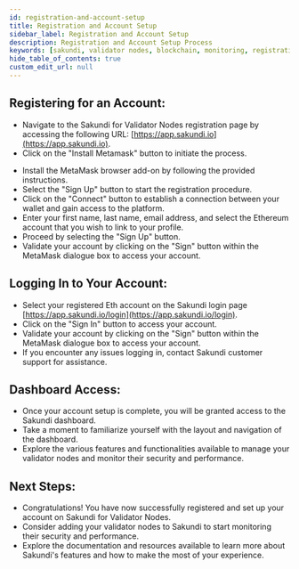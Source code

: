 ```yaml
---
id: registration-and-account-setup
title: Registration and Account Setup
sidebar_label: Registration and Account Setup
description: Registration and Account Setup Process
keywords: [sakundi, validator nodes, blockchain, monitoring, registration, account setup]
hide_table_of_contents: true
custom_edit_url: null
---
```


## Registering for an Account:
* Navigate to the Sakundi for Validator Nodes registration page by accessing the following URL:
  [https://app.sakundi.io](https://app.sakundi.io).
* Click on the "Install Metamask" button to initiate the process.

<div className="sakundiMetamaskInstall installMetaMask"></div>

* Install the MetaMask browser add-on by following the provided instructions.
* Select the "Sign Up" button to start the registration procedure.
* Click on the "Connect" button to establish a connection between your wallet and gain access to the platform.
* Enter your first name, last name, email address, and select the Ethereum account that you wish to link to your profile.
* Proceed by selecting the "Sign Up" button.
* Validate your account by clicking on the "Sign" button within the MetaMask dialogue box to access your account.

## Logging In to Your Account: 
* Select your registered Eth account on the Sakundi login page [https://app.sakundi.io/login](https://app.sakundi.io/login).
* Click on the "Sign In" button to access your account.
* Validate your account by clicking on the "Sign" button within the MetaMask dialogue box to access your account.
* If you encounter any issues logging in, contact Sakundi customer support for assistance.

## Dashboard Access:
* Once your account setup is complete, you will be granted access to the Sakundi dashboard.
* Take a moment to familiarize yourself with the layout and navigation of the dashboard.
* Explore the various features and functionalities available to manage your validator nodes and monitor their security and performance.


## Next Steps:
* Congratulations! You have now successfully registered and set up your account on Sakundi for Validator Nodes.
* Consider adding your validator nodes to Sakundi to start monitoring their security and performance.
* Explore the documentation and resources available to learn more about Sakundi's features and how to make the most of your experience.
